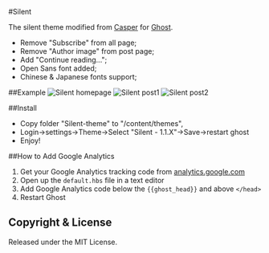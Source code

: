 #Silent

The silent theme modified from [Casper](https://github.com/TryGhost/Casper/releases) for [Ghost](http://github.com/tryghost/ghost/).
- Remove "Subscribe" from all page;
- Remove "Author image" from post page;
- Add "Continue reading...";
- Open Sans font added;
- Chinese & Japanese fonts support;

##Example
![](http://i.imgur.com/gLwOLNt.jpg "Silent homepage")
![](http://i.imgur.com/txJJbtA.jpg "Silent post1")
![](http://i.imgur.com/qoP7wsM.jpg "Silent post2")

##Install

- Copy folder "Silent-theme" to "/content/themes",
- Login->settings->Theme->Select "Silent - 1.1.X"->Save->restart ghost
- Enjoy!


##How to Add Google Analytics
1. Get your Google Analytics tracking code from [analytics.google.com](http://analytics.google.com/)
2. Open up the ```default.hbs``` file in a text editor
3. Add Google Analytics code below the ```{{ghost_head}}``` and above ```</head>```
4. Restart Ghost

## Copyright & License
Released under the MIT License.